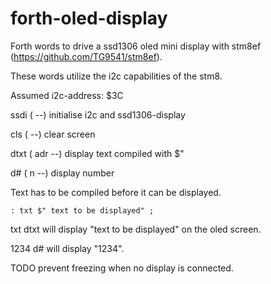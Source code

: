 # forth-oled-display

Forth words to drive a ssd1306 oled mini display
 with stm8ef (https://github.com/TG9541/stm8ef).
 
 These words utilize the i2c capabilities of the stm8.
 
 Assumed i2c-address: $3C
 
 ssdi ( --) 	  initialise i2c and ssd1306-display
 
 cls ( --)  	  clear screen
 
 dtxt ( adr --)	display text compiled with $"
 
 d#	( n --)     display number
 
 Text has to be compiled before it can be displayed.
 
 	: txt $" text to be displayed" ;
  

txt dtxt will display "text to be displayed" on the oled screen.

1234 d#	will display "1234".


TODO prevent freezing when no display is connected.
 
